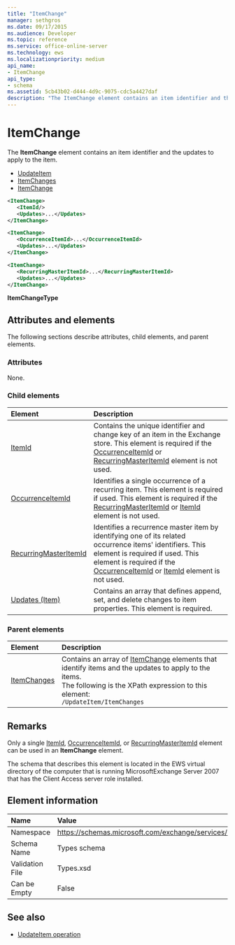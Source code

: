 ```yaml
---
title: "ItemChange"
manager: sethgros
ms.date: 09/17/2015
ms.audience: Developer
ms.topic: reference
ms.service: office-online-server
ms.technology: ews
ms.localizationpriority: medium
api_name:
- ItemChange
api_type:
- schema
ms.assetid: 5cb43b02-d444-4d9c-9075-cdc5a4427daf
description: "The ItemChange element contains an item identifier and the updates to apply to the item."
---
```


# ItemChange

The **ItemChange** element contains an item identifier and the updates to apply to the item. 
  
- [UpdateItem](updateitem.md) 
- [ItemChanges](itemchanges.md)
- [ItemChange](itemchange.md)
  
```xml
<ItemChange>
   <ItemId/>
   <Updates>...</Updates>
</ItemChange>
```

```xml
<ItemChange>
   <OccurrenceItemId>...</OccurrenceItemId>
   <Updates>...</Updates>
</ItemChange>
```

```xml
<ItemChange>
   <RecurringMasterItemId>...</RecurringMasterItemId>
   <Updates>...</Updates>
</ItemChange>
```

**ItemChangeType**

## Attributes and elements

The following sections describe attributes, child elements, and parent elements.
  
### Attributes

None.
  
### Child elements

|**Element**|**Description**|
|:-----|:-----|
|[ItemId](itemid.md) <br/> |Contains the unique identifier and change key of an item in the Exchange store. This element is required if the [OccurrenceItemId](occurrenceitemid.md) or [RecurringMasterItemId](recurringmasteritemid.md) element is not used.  <br/> |
|[OccurrenceItemId](occurrenceitemid.md) <br/> |Identifies a single occurrence of a recurring item. This element is required if used. This element is required if the [RecurringMasterItemId](recurringmasteritemid.md) or [ItemId](itemid.md) element is not used.  <br/> |
|[RecurringMasterItemId](recurringmasteritemid.md) <br/> |Identifies a recurrence master item by identifying one of its related occurrence items' identifiers. This element is required if used. This element is required if the [OccurrenceItemId](occurrenceitemid.md) or [ItemId](itemid.md) element is not used.  <br/> |
|[Updates (Item)](updates-item.md) <br/> |Contains an array that defines append, set, and delete changes to item properties. This element is required.  <br/> |
   
### Parent elements

|**Element**|**Description**|
|:-----|:-----|
|[ItemChanges](itemchanges.md) <br/> |Contains an array of [ItemChange](itemchange.md) elements that identify items and the updates to apply to the items.  <br/> The following is the XPath expression to this element:  <br/>  `/UpdateItem/ItemChanges` <br/> |
   
## Remarks

Only a single [ItemId](itemid.md), [OccurrenceItemId](occurrenceitemid.md), or [RecurringMasterItemId](recurringmasteritemid.md) element can be used in an **ItemChange** element. 
  
The schema that describes this element is located in the EWS virtual directory of the computer that is running MicrosoftExchange Server 2007 that has the Client Access server role installed.
  
## Element information

|**Name**|**Value**|
|:-----|:-----|
|Namespace  <br/> |https://schemas.microsoft.com/exchange/services/2006/types  <br/> |
|Schema Name  <br/> |Types schema  <br/> |
|Validation File  <br/> |Types.xsd  <br/> |
|Can be Empty  <br/> |False  <br/> |
   
## See also

- [UpdateItem operation](updateitem-operation.md)

